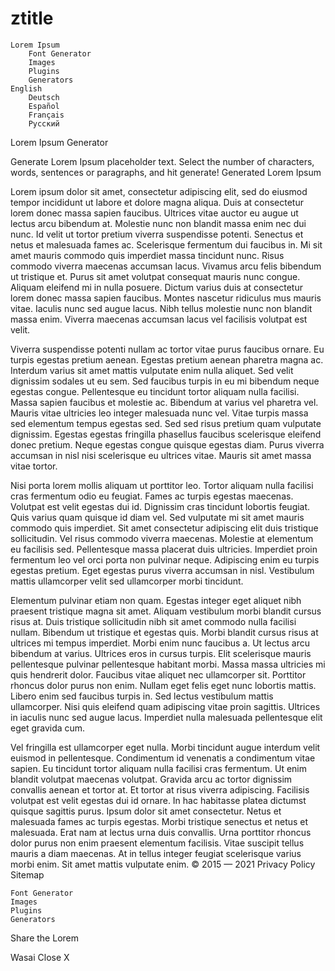 # ztitle




    Lorem Ipsum
        Font Generator
        Images
        Plugins
        Generators
    English
        Deutsch
        Español
        Français
        Русский

Lorem Ipsum Generator

Generate Lorem Ipsum placeholder text. Select the number of characters, words, sentences or paragraphs, and hit generate!
Generated Lorem Ipsum

Lorem ipsum dolor sit amet, consectetur adipiscing elit, sed do eiusmod tempor incididunt ut labore et dolore magna aliqua. Duis at consectetur lorem donec massa sapien faucibus. Ultrices vitae auctor eu augue ut lectus arcu bibendum at. Molestie nunc non blandit massa enim nec dui nunc. Id velit ut tortor pretium viverra suspendisse potenti. Senectus et netus et malesuada fames ac. Scelerisque fermentum dui faucibus in. Mi sit amet mauris commodo quis imperdiet massa tincidunt nunc. Risus commodo viverra maecenas accumsan lacus. Vivamus arcu felis bibendum ut tristique et. Purus sit amet volutpat consequat mauris nunc congue. Aliquam eleifend mi in nulla posuere. Dictum varius duis at consectetur lorem donec massa sapien faucibus. Montes nascetur ridiculus mus mauris vitae. Iaculis nunc sed augue lacus. Nibh tellus molestie nunc non blandit massa enim. Viverra maecenas accumsan lacus vel facilisis volutpat est velit.

Viverra suspendisse potenti nullam ac tortor vitae purus faucibus ornare. Eu turpis egestas pretium aenean. Egestas pretium aenean pharetra magna ac. Interdum varius sit amet mattis vulputate enim nulla aliquet. Sed velit dignissim sodales ut eu sem. Sed faucibus turpis in eu mi bibendum neque egestas congue. Pellentesque eu tincidunt tortor aliquam nulla facilisi. Massa sapien faucibus et molestie ac. Bibendum at varius vel pharetra vel. Mauris vitae ultricies leo integer malesuada nunc vel. Vitae turpis massa sed elementum tempus egestas sed. Sed sed risus pretium quam vulputate dignissim. Egestas egestas fringilla phasellus faucibus scelerisque eleifend donec pretium. Neque egestas congue quisque egestas diam. Purus viverra accumsan in nisl nisi scelerisque eu ultrices vitae. Mauris sit amet massa vitae tortor.

Nisi porta lorem mollis aliquam ut porttitor leo. Tortor aliquam nulla facilisi cras fermentum odio eu feugiat. Fames ac turpis egestas maecenas. Volutpat est velit egestas dui id. Dignissim cras tincidunt lobortis feugiat. Quis varius quam quisque id diam vel. Sed vulputate mi sit amet mauris commodo quis imperdiet. Sit amet consectetur adipiscing elit duis tristique sollicitudin. Vel risus commodo viverra maecenas. Molestie at elementum eu facilisis sed. Pellentesque massa placerat duis ultricies. Imperdiet proin fermentum leo vel orci porta non pulvinar neque. Adipiscing enim eu turpis egestas pretium. Eget egestas purus viverra accumsan in nisl. Vestibulum mattis ullamcorper velit sed ullamcorper morbi tincidunt.

Elementum pulvinar etiam non quam. Egestas integer eget aliquet nibh praesent tristique magna sit amet. Aliquam vestibulum morbi blandit cursus risus at. Duis tristique sollicitudin nibh sit amet commodo nulla facilisi nullam. Bibendum ut tristique et egestas quis. Morbi blandit cursus risus at ultrices mi tempus imperdiet. Morbi enim nunc faucibus a. Ut lectus arcu bibendum at varius. Ultrices eros in cursus turpis. Elit scelerisque mauris pellentesque pulvinar pellentesque habitant morbi. Massa massa ultricies mi quis hendrerit dolor. Faucibus vitae aliquet nec ullamcorper sit. Porttitor rhoncus dolor purus non enim. Nullam eget felis eget nunc lobortis mattis. Libero enim sed faucibus turpis in. Sed lectus vestibulum mattis ullamcorper. Nisi quis eleifend quam adipiscing vitae proin sagittis. Ultrices in iaculis nunc sed augue lacus. Imperdiet nulla malesuada pellentesque elit eget gravida cum.

Vel fringilla est ullamcorper eget nulla. Morbi tincidunt augue interdum velit euismod in pellentesque. Condimentum id venenatis a condimentum vitae sapien. Eu tincidunt tortor aliquam nulla facilisi cras fermentum. Ut enim blandit volutpat maecenas volutpat. Gravida arcu ac tortor dignissim convallis aenean et tortor at. Et tortor at risus viverra adipiscing. Facilisis volutpat est velit egestas dui id ornare. In hac habitasse platea dictumst quisque sagittis purus. Ipsum dolor sit amet consectetur. Netus et malesuada fames ac turpis egestas. Morbi tristique senectus et netus et malesuada. Erat nam at lectus urna duis convallis. Urna porttitor rhoncus dolor purus non enim praesent elementum facilisis. Vitae suscipit tellus mauris a diam maecenas. At in tellus integer feugiat scelerisque varius morbi enim. Sit amet mattis vulputate enim.
© 2015 — 2021
Privacy Policy
Sitemap

    Font Generator
    Images
    Plugins
    Generators

Share the Lorem

Wasai
Close X
